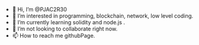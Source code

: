 - 👋 Hi, I’m @PJAC2R30
- 👀 I’m interested in programming, blockchain, network, low level coding.
- 🌱 I’m currently learning solidity and node.js .
- 💞️ I’m not looking to collaborate right now.  
- 📫 How to reach me githubPage.
